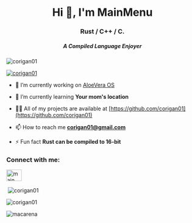 <h1 align="center">Hi 👋, I'm MainMenu</h1>
<h3 align="center">Rust / C++ / C.</h3>
<h5 align="center">A Compiled Language Enjoyer</h5>



<p align="left"> <img src="https://komarev.com/ghpvc/?username=corigan01&label=Profile%20views&color=0e75b6&style=flat" alt="corigan01" /> </p>

<p align="left"> <a href="https://github.com/ryo-ma/github-profile-trophy"><img src="https://github-profile-trophy.vercel.app/?username=corigan01&theme=onedark&column=-1" alt="corigan01" /></a> </p>

- 🔭 I’m currently working on [AloeVera OS](https://github.com/corigan01/AloeVera)

- 🌱 I’m currently learning **Your mom's location**

- 👨‍💻 All of my projects are available at [https://github.com/corigan01](https://github.com/corigan01)

- 📫 How to reach me **corigan01@gmail.com**

- ⚡ Fun fact **Rust can be compiled to 16-bit**

<h3 align="left">Connect with me:</h3>
<p align="left">
<a href="https://www.youtube.com/c/main menu" target="blank"><img align="center" src="https://cdn.jsdelivr.net/npm/simple-icons@3.0.1/icons/youtube.svg" alt="main menu" height="30" width="40" /></a>
</p>

<p>&nbsp;<img align="center" src="https://github-readme-stats.vercel.app/api?username=corigan01&show_icons=true&locale=en" alt="corigan01" /></p>

<p><img align="center" src="https://github-readme-streak-stats.herokuapp.com/?user=corigan01&" alt="corigan01" /></p>

![macarena](https://github.com/corigan01/corigan01/assets/33582457/e4d76e9b-92fe-4740-a9c1-752a0be599d2)

<!--- ![my body is a machine](https://github.com/corigan01/corigan01/assets/33582457/4ddbc830-69ca-4377-b968-dca47a14e086) --->
